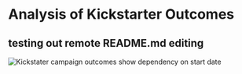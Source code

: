 # Analysis of Kickstarter Outcomes

## testing out remote README.md editing

![Kickstater campaign outcomes show dependency on start date](https://github.com/mzabrisk/kickstarter-analyis/blob/8bea4f566d8b1769748378055004f220e9f0ba61/Outcomes%20Based%20on%20Launch%20Date.png)
